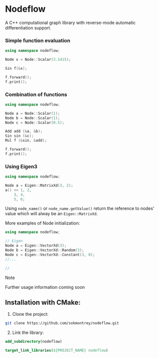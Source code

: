 # Nodeflow

A C++ computational graph library with reverse-mode automatic differentiation support.

### Simple function evaluation
```cpp
using namespace nodeflow;

Node x = Node::Scalar(3.1415);

Sin f(&x);

f.forward();
f.print();
```

### Combination of functions
```cpp
using namespace nodeflow;

Node a = Node::Scalar(1);
Node b = Node::Scalar(1);
Node c = Node::Scalar(0.5);

Add add (&a, &b);
Sin sin (&c);
Mul f (&sin, &add);

f.forward();
f.print();
```

### Using Eigen3
```cpp
using namespace nodeflow;

Node a = Eigen::MatrixXd(3, 2);
a() << 1, 2, 
    3, 4,
    5, 6;
```

Using `node_name()` or `node_name.getValue()` return the reference to nodes' value which will alway be an `Eigen::MatrixXd`.

More examples of Node initialization:
```cpp
using namespace nodeflow;

// Eigen
Node a = Eigen::VectorXd(3);
Node b = Eigen::VectorXd::Random(3);
Node c = Eigen::VectorXd::Constant(3, 0);
//...

//
```

> [!NOTE]
> Further usage information coming soon

## Installation with CMake:

1. Clone the project:

```bash
git clone https://github.com/sokmontrey/nodeflow.git
```

2. Link the library:

```cmake
add_subdirectory(nodeflow)

target_link_libraries(${PROJECT_NAME} nodeflow)
```

